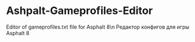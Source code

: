 # Ashpalt-Gameprofiles-Editor
Editor of gameprofiles.txt file for Asphalt 8\n
Редактор конфигов для игры Asphalt 8
